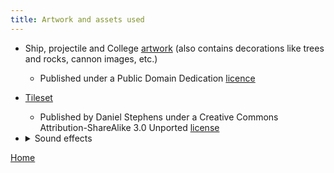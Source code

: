 ```yaml
---
title: Artwork and assets used
---
```

* Ship, projectile and College [artwork](https://www.kenney.nl/assets/pirate-kit) (also contains decorations like trees and rocks, cannon images, etc.)
  * Published under a Public Domain Dedication [licence](https://creativecommons.org/publicdomain/zero/1.0/)
* [Tileset](https://opengameart.org/content/unknown-horizons-tileset)
  * Published by Daniel Stephens under a Creative Commons Attribution-ShareAlike 3.0 Unported [license](https://creativecommons.org/licenses/by-sa/3.0/)
 
* <details>
  <summary>Sound effects</summary>
 
  * Background [music](https://www.youtube.com/watch?v=8QCTY9hUjeQ)
 </details>

[Home](https://beep-boop-boop.github.io/ENG1-Team4/)
